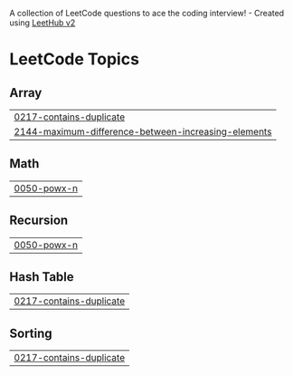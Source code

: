 A collection of LeetCode questions to ace the coding interview! - Created using [LeetHub v2](https://github.com/arunbhardwaj/LeetHub-2.0)
<!---LeetCode Topics Start-->
# LeetCode Topics
## Array
|  |
| ------- |
| [0217-contains-duplicate](https://github.com/Darshan-2306/LeetCode_Problems/tree/master/0217-contains-duplicate) |
| [2144-maximum-difference-between-increasing-elements](https://github.com/Darshan-2306/LeetCode_Problems/tree/master/2144-maximum-difference-between-increasing-elements) |
## Math
|  |
| ------- |
| [0050-powx-n](https://github.com/Darshan-2306/LeetCode_Problems/tree/master/0050-powx-n) |
## Recursion
|  |
| ------- |
| [0050-powx-n](https://github.com/Darshan-2306/LeetCode_Problems/tree/master/0050-powx-n) |
## Hash Table
|  |
| ------- |
| [0217-contains-duplicate](https://github.com/Darshan-2306/LeetCode_Problems/tree/master/0217-contains-duplicate) |
## Sorting
|  |
| ------- |
| [0217-contains-duplicate](https://github.com/Darshan-2306/LeetCode_Problems/tree/master/0217-contains-duplicate) |
<!---LeetCode Topics End-->